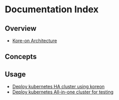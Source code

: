 # Documentation Index

## Overview

- [Kore-on Architecture](./concepts/architecture.md)

## Concepts

## Usage

- [Deploy kubernetes HA cluster using koreon](./development/Deploy_kubernetes_HA_cluster.md)
- [Deploy kubernetes All-in-one cluster for testing](./development/Deploy_kubernetes_All-in-one_cluster.md)
